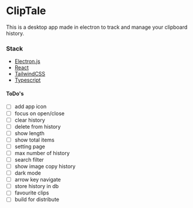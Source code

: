 # ClipTale

This is a desktop app made in electron to track and manage your clipboard history.

### Stack

-   [Electron.js](https://www.electronjs.org/)
-   [React](https://reactjs.org/)
-   [TailwindCSS](https://tailwindcss.com/)
-   [Typescript](http://typescriptlang.org/)

#### ToDo's

-   [ ] add app icon
-   [ ] focus on open/close
-   [ ] clear history
-   [ ] delete from history
-   [ ] show length
-   [ ] show total items
-   [ ] setting page
-   [ ] max number of history
-   [ ] search filter
-   [ ] show image copy history
-   [ ] dark mode
-   [ ] arrow key navigate
-   [ ] store history in db
-   [ ] favourite clips
-   [ ] build for distribute
